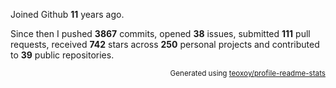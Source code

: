 Joined Github **11** years ago.

Since then I pushed **3867** commits, opened **38** issues, submitted **111** pull requests, received **742** stars across **250** personal projects and contributed to **39** public repositories.

<p align="right"><sub>Generated using <a href="https://github.com/marketplace/actions/profile-readme-stats">teoxoy/profile-readme-stats</a></sub></p>
